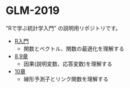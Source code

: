 # GLM-2019

"Rで学ぶ統計学入門" の説明用リポジトリです。

* [R入門](http://phiz.c.u-tokyo.ac.jp/~kisiyama/glm-2019/1-intermediate-r.html)
    * 関数とベクトル、関数の最適化を理解する
* [8,9章](http://phiz.c.u-tokyo.ac.jp/~kisiyama/glm-2019/2-chapter-8-9.html)
    * 因果(説明変数、応答変数)を理解する
* [10章](http://phiz.c.u-tokyo.ac.jp/~kisiyama/glm-2019/3-chapter-10.html)
    * 線形予測子とリンク関数を理解する

<!-- knit and then rename README.html to index.html -->